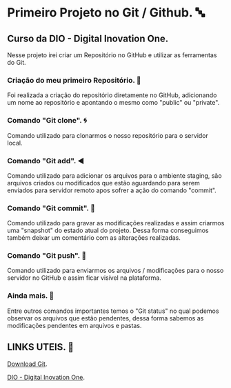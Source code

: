 # Primeiro Projeto no Git / Github. 🔤
## Curso da DIO - Digital Inovation One.

Nesse projeto irei criar um Repositório no GitHub e utilizar as ferramentas do Git.

### Criação do meu primeiro Repositório. 📖

Foi realizada a criação do repositório diretamente no GitHub, adicionando um nome ao repositório e apontando o mesmo como "public" ou "private".

### Comando "Git clone". 🌀

Comando utilizado para clonarmos o nosso repositório para o servidor local.

### Comando "Git add". ◀️

Comando utilizado para adicionar os arquivos para o ambiente staging, são arquivos criados ou modificados que estão aguardando para serem enviados para servidor remoto apos sofrer a ação do comando "commit".

### Comando "Git commit". 🔄

Comando utilizado para gravar as modificações realizadas e assim criarmos uma "snapshot" do estado atual do projeto. Dessa forma conseguimos também deixar um comentário com as alterações realizadas.

### Comando "Git push". 📡

Comando utilizado para enviarmos os arquivos / modificações para o nosso servidor no GitHub e assim ficar visível na plataforma.

### Ainda mais. 🥇

Entre outros comandos importantes temos o "Git status" no qual podemos observar os arquivos que estão pendentes, dessa forma sabemos as modificações pendentes em arquivos e pastas.

## LINKS UTEIS. 🥸

[Download Git](https://git-scm.com/downloads).

[DIO - Digital Inovation One](https://dio.me).
